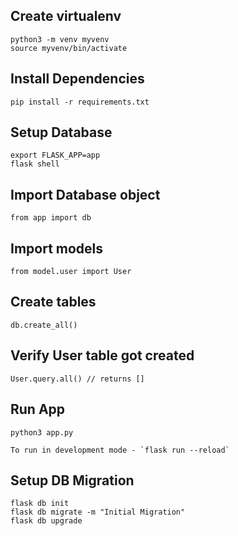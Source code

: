 ## Create virtualenv
```
python3 -m venv myvenv
source myvenv/bin/activate
```

## Install Dependencies
```pip install -r requirements.txt```

## Setup Database
```
export FLASK_APP=app
flask shell
```

## Import Database object

```from app import db```

## Import models
```from model.user import User```

## Create tables
```db.create_all()```

## Verify User table got created
```User.query.all() // returns []```

## Run App
```
python3 app.py

To run in development mode - `flask run --reload`
```

## Setup DB Migration
```
flask db init
flask db migrate -m "Initial Migration"
flask db upgrade
```